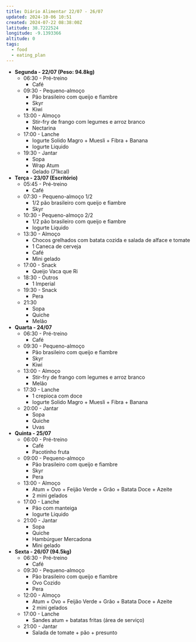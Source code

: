 ```yaml
---
title: Diário Alimentar 22/07 - 26/07
updated: 2024-10-06 10:51
created: 2024-07-22 08:38:00Z
latitude: 38.7222524
longitude: -9.1393366
altitude: 0
tags:
  - food
  - eating_plan
---
```


- **Segunda - 22/07 (Peso: 94.8kg)** 
    - 06:30 - Pré-treino
        - Café
    - 09:30 - Pequeno-almoço
        - Pão brasileiro com queijo e fiambre
        - Skyr
        - Kiwi
    - 13:00 - Almoço
        - Stir-fry de frango com legumes e arroz branco
        - Nectarina
    - 17:00 - Lanche
        - Iogurte Solido Magro + Muesli + Fibra + Banana
        - Iogurte Liquido
    - 19:30 - Jantar
        - Sopa
        - Wrap Atum
        - Gelado (71kcal)
- **Terça - 23/07 (Escritório)**
    - 05:45 - Pré-treino
        - Café
    - 07:30 - Pequeno-almoço 1/2
        - 1/2 pão brasileiro com queijo e fiambre
        - Skyr
    - 10:30 - Pequeno-almoço 2/2
        - 1/2 pão brasileiro com queijo e fiambre
        - Iogurte Liquido
    - 13:30 - Almoço
        - Chocos grelhados com batata cozida e salada de alface e tomate
        - 1 Caneca de cerveja
        - Café
        - Mini gelado
    - 17:00 - Snack
        - Queijo Vaca que Ri
    - 18:30 - Outros
        - 1 Imperial
    - 19:30 - Snack
        - Pera
    - 21:30
        - Sopa
        - Quiche
        - Melão
- **Quarta - 24/07**
    - 06:30 - Pré-treino
        - Café
    - 09:30 - Pequeno-almoço
        - Pão brasileiro com queijo e fiambre
        - Skyr
        - Kiwi
    - 13:00 - Almoço
        - Stir-fry de frango com legumes e arroz branco
        - Melão
    - 17:30 - Lanche
        - 1 crepioca com doce
        - Iogurte Solido Magro + Muesli + Fibra + Banana
    - 20:00 - Jantar
        - Sopa
        - Quiche
        - Uvas
- **Quinta - 25/07**
    - 06:00 - Pré-treino
        - Café
        - Pacotinho fruta
    - 09:00 - Pequeno-almoço
        - Pão brasileiro com queijo e fiambre
        - Skyr
        - Pera
    - 13:00 - Almoço
        - Atum + Ovo + Feijão Verde + Grão + Batata Doce + Azeite
        - 2 mini gelados
    - 17:00 - Lanche
        - Pão com manteiga
        - Iogurte Liquido
    - 21:00 - Jantar
        - Sopa
        - Quiche
        - Hambúrguer Mercadona
        - Mini gelado
- **Sexta - 26/07 (94.5kg)**
    - 06:30 - Pré-treino
        - Café
    - 09:30 - Pequeno-almoço
        - Pão brasileiro com queijo e fiambre
        - Ovo Cozido
        - Pera
    - 12:00 - Almoço
        - Atum + Ovo + Feijão Verde + Grão + Batata Doce + Azeite
        - 2 mini gelados
    - 17:00 - Lanche
        - Sandes atum + batatas fritas (área de serviço)
    - 21:00 - Jantar
        - Salada de tomate + pão + presunto
